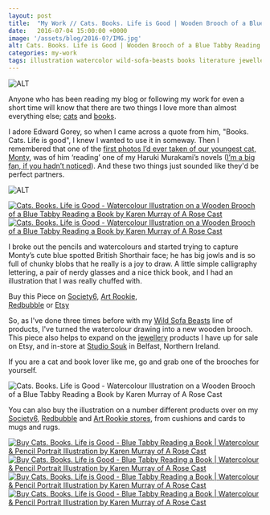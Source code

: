 ```yaml
---
layout: post
title:  "My Work // Cats. Books. Life is Good | Wooden Brooch of a Blue Tabby Reading a Book"
date:   2016-07-04 15:00:00 +0000
image: '/assets/blog/2016-0?/IMG.jpg'
alt: Cats. Books. Life is Good | Wooden Brooch of a Blue Tabby Reading a Book
categories: my-work
tags: illustration watercolor wild-sofa-beasts books literature jewellery calligraphy cat
---
```


![ALT](/assets/folio/wsb/illustration-books-cats-life-is-good.jpg "Cats. Books. Life is Good - Watercolour Illustration on a Wooden Brooch of a Blue Tabby Reading a Book by Karen Murray of A Rose Cast")

<p class="intro">Anyone who has been reading my blog or following my work for even a short time will know that there are two things I love more than almost everything else; <a href="/tag/cats/" title="See all posts tagged cats">cats</a> and <a href="/tag/books/" title="See all posts tagged books">books</a>.</p>

I adore Edward Gorey, so when I came across a quote from him, &quot;Books. Cats. Life is good&quot;, I knew I wanted to use it in someway. Then I remembered that one of the [first photos I’d ever taken of our youngest cat, Monty](https://www.instagram.com/p/sGApATGFbe/), was of him ‘reading’ one of my Haruki Murakami’s novels ([I’m a big fan, if you hadn’t noticed](/tag/haruki-murakami/)). And these two things just sounded like they'd be perfect partners.

![ALT](/assets/blog/2016-03/wooden-brooch-books-cats-life-is-good05.jpg "Cats. Books. Life is Good - Watercolour Illustration on a Wooden Brooch of a Blue Tabby Reading a Book by Karen Murray of A Rose Cast")

<div class="row">
	<div class="col-md-6">
		<a href="https://www.etsy.com/listing/257924788/walnut-wood-brooch-with-illustration-of" title="Cats. Books. Life is Good - Watercolour Illustration on a Wooden Brooch of a Blue Tabby Reading a Book by Karen Murray of A Rose Cast"><img src="/assets/folio/wsb/wooden-brooch-books-cats-life-is-good.jpg" alt="Cats. Books. Life is Good - Watercolour Illustration on a Wooden Brooch of a Blue Tabby Reading a Book by Karen Murray of A Rose Cast" title="Cats. Books. Life is Good - Watercolour Illustration on a Wooden Brooch of a Blue Tabby Reading a Book by Karen Murray of @arosecast"></a>
	</div>
	<div class="col-md-6">
		<a href="https://www.etsy.com/listing/257924788/walnut-wood-brooch-with-illustration-of" title="Cats. Books. Life is Good - Watercolour Illustration on a Wooden Brooch of a Blue Tabby Reading a Book by Karen Murray of A Rose Cast"><img src="/assets/blog/2016-03/wooden-brooch-books-cats-life-is-good02.jpg" alt="Cats. Books. Life is Good - Watercolour Illustration on a Wooden Brooch of a Blue Tabby Reading a Book by Karen Murray of A Rose Cast" title="Cats. Books. Life is Good - Watercolour Illustration on a Wooden Brooch of a Blue Tabby Reading a Book by Karen Murray of @arosecast"></a>
	</div>
</div>

I broke out the pencils and watercolours and started trying to capture Monty’s cute blue spotted British Shorthair face; he has big jowls and is so full of chunky blobs that he really is a joy to draw. A little simple calligraphy lettering, a pair of nerdy glasses and a nice thick book, and I had an illustration that I was really chuffed with.

<div class="highlight">
	Buy <span class="the">this</span> Piece <span class="the">on</span> <a href="https://society6.com/product/cats-books-life-is-good-blue-tabby-reading-a-book-vjj_print#s6-4660055p4a1v45" title="Buy on Society6">Society6</a>, <span class="the"></span> <a href="http://artrookie.co.uk/profile_items.php?designer=ARoseCast&design=9957" title="Buy on Art Rookie">Art Rookie</a>,<br></span> <a href="http://www.redbubble.com/people/arosecast/works/22328289-cats-books-life-is-good-blue-tabby-reading-a-book" title="Buy on Redbubble">Redbubble</a> <span class="the">or</span> <a href="https://www.etsy.com/listing/257924788/walnut-wood-brooch-with-illustration-of" title="Etsy">Etsy</a>
</div>

So, as I've done three times before with my [Wild Sofa Beasts](/tag/wild-sofa-beasts/) line of products, I've turned the watercolour drawing into a new wooden brooch. This piece also helps to expand on the [jewellery](https://www.etsy.com/shop/ARoseCast?section_id=18187909) products I have up for sale on Etsy, and in-store at [Studio Souk](http://www.studiosouk.com) in Belfast, Northern Ireland.

If you are a cat and book lover like me, go and grab one of the brooches for yourself.

![Cats. Books. Life is Good - Watercolour Illustration on a Wooden Brooch of a Blue Tabby Reading a Book by Karen Murray of A Rose Cast](/assets/blog/2016-03/wooden-brooch-books-cats-life-is-good06.jpg "Cats. Books. Life is Good - Watercolour Illustration on a Wooden Brooch of a Blue Tabby Reading a Book by Karen Murray of @arosecast")

You can also buy the illustration on a number different products over on my [Society6](https://society6.com/product/cats-books-life-is-good-blue-tabby-reading-a-book-vjj_print#s6-4660055p4a1v45), [Redbubble](http://www.redbubble.com/people/arosecast/works/22328289-cats-books-life-is-good-blue-tabby-reading-a-book) and [Art Rookie stores](http://artrookie.co.uk/profile_items.php?designer=ARoseCast&design=9957), from cushions and cards to mugs and rugs.

<div class="row">
	<div class="col-md-6">
		<a href="https://society6.com/product/cats-books-life-is-good-blue-tabby-reading-a-book-vjj_print#s6-4660055p4a1v45" title="Buy Cats. Books. Life is Good - Watercolour Illustration of a Blue Tabby Reading a Book as a range of products on my Society6 Store"><img src="/assets/blog/2016-07/society6-cats-books-life-is-good-phone-skins.jpg" alt="Buy Cats. Books. Life is Good - Blue Tabby Reading a Book | Watercolour &amp; Pencil Portrait Illustration by Karen Murray of A Rose Cast" title="iPhone Skin of Buy Cats. Books. Life is Good - Blue Tabby Reading a Book | Watercolour &amp; Pencil Portrait Illustration by Karen Murray of A Rose Cast"></a>
	</div>
	<div class="col-md-6">
		<a href="https://society6.com/product/cats-books-life-is-good-blue-tabby-reading-a-book-vjj_print#s6-4660055p4a1v45" title="Buy Cats. Books. Life is Good - Watercolour Illustration of a Blue Tabby Reading a Book as a range of products on my Society6 Store"><img src="/assets/blog/2016-07/society6-cats-books-life-is-good-cushion.jpg" alt="Buy Cats. Books. Life is Good - Blue Tabby Reading a Book | Watercolour &amp; Pencil Portrait Illustration by Karen Murray of A Rose Cast" title="Cushion / Pillow of Buy Cats. Books. Life is Good - Blue Tabby Reading a Book | Watercolour &amp; Pencil Portrait Illustration by Karen Murray of A Rose Cast"></a>
	</div>
</div>

<div class="row">
	<div class="col-md-6">
		<a href="http://www.redbubble.com/people/arosecast/works/22328289-cats-books-life-is-good-blue-tabby-reading-a-book" title="Buy Buy Cats. Books. Life is Good - Watercolour Illustration of a Blue Tabby Reading a Book as a range of products on my Redbubble Store"><img src="/assets/blog/2016-07/redbubble-cats-books-life-is-good-laptop-bag.jpg" alt="Buy Cats. Books. Life is Good - Blue Tabby Reading a Book | Watercolour &amp; Pencil Portrait Illustration by Karen Murray of A Rose Cast" title="Laptop Bag of Buy Cats. Books. Life is Good - Blue Tabby Reading a Book | Watercolour &amp; Pencil Portrait Illustration by Karen Murray of A Rose Cast"></a>
	</div>
	<div class="col-md-6">
		<a href="http://www.redbubble.com/people/arosecast/works/22328289-cats-books-life-is-good-blue-tabby-reading-a-book" title="Buy Buy Cats. Books. Life is Good - Watercolour Illustration of a Blue Tabby Reading a Book as a range of products on my Redbubble Store"><img src="/assets/blog/2016-07/redbubble-cats-books-life-is-good-hardcover-journal.jpg" alt="Buy Cats. Books. Life is Good - Blue Tabby Reading a Book | Watercolour &amp; Pencil Portrait Illustration by Karen Murray of A Rose Cast" title="Hardcover Journal of Buy Cats. Books. Life is Good - Blue Tabby Reading a Book | Watercolour &amp; Pencil Portrait Illustration by Karen Murray of A Rose Cast"></a>
	</div>
</div>